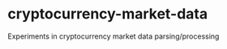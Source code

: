 cryptocurrency-market-data
==========================

Experiments in cryptocurrency market data parsing/processing
